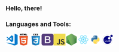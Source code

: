 ### Hello, there!

### Languages and Tools:
[<img align="left" alt="Visual Studio Code" width="32px" src="https://raw.githubusercontent.com/github/explore/main/topics/visual-studio-code/visual-studio-code.png" />][VisualStudioCode_Site]
[<img align="left" alt="HTML" width="32px" src="https://raw.githubusercontent.com/github/explore/main/topics/html/html.png"  />][HTML_Site]
[<img align="left" alt="CSS" width="32px" src="https://raw.githubusercontent.com/github/explore/main/topics/css/css.png" />][CSS_Site]
[<img align="left" alt="Bootstrap" width="32px" src="https://raw.githubusercontent.com/github/explore/main/topics/bootstrap/bootstrap.png" />][Bootstrap_Site]
[<img align="left" alt="JavaScript" width="32px" src="https://raw.githubusercontent.com/github/explore/main/topics/javascript/javascript.png" />][JavaScript_Site]
[<img align="left" alt="Node.JS" width="32px" src="https://raw.githubusercontent.com/github/explore/main/topics/nodejs/nodejs.png" />][NodeJS_Site]
[<img align="left" alt="React" width="32px" src="https://raw.githubusercontent.com/github/explore/main/topics/react/react.png" />][React_Site]
[<img align="left" alt="Python" width="32px" src="https://raw.githubusercontent.com/github/explore/main/topics/python/python.png" />][Python_Site]
[<img align="left" alt="Lua" width="32px" src="https://raw.githubusercontent.com/github/explore/main/topics/lua/lua.png" />][Lua_Site]




[Bootstrap_Site]: https://getbootstrap.com/
[CSS_Site]: https://developer.mozilla.org/en-US/docs/Web/CSS
[HTML_SITE]: https://developer.mozilla.org/en-US/docs/Web/HTML
[JavaScript_Site]: https://developer.mozilla.org/en-US/docs/Web/JavaScript
[Lua_Site]: https://www.lua.org/about.html
[NodeJS_Site]: https://nodejs.org/en/about/
[Python_Site]: https://www.python.org/about/
[React_Site]: https://reactjs.org/
[ReactRouter_Site]: https://reactrouter.com/
[VisualStudioCode_Site]: https://code.visualstudio.com/
